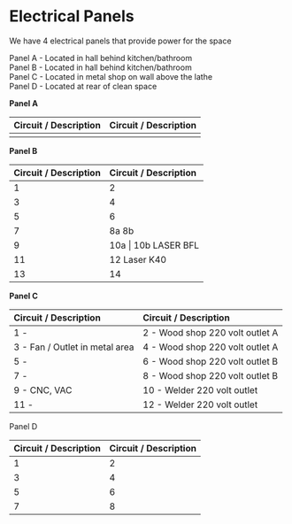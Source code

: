 # Electrical Panels

We have 4 electrical panels that provide power for the space

Panel A - Located in hall behind kitchen/bathroom  
Panel B - Located in hall behind kitchen/bathroom  
Panel C - Located in metal shop on wall above the lathe  
Panel D - Located at rear of clean space



**Panel A**

| **Circuit / Description** | **Circuit / Description** |
| :--- | :--- |
|  |  |

**Panel B** 

| **Circuit / Description**                 |  **Circuit / Description** |
| :--- | :--- |
| 1 | 2 |
| 3 | 4 |
| 5 | 6 |
| 7 | 8a                                               8b |
| 9 | 10a                             \|    10b    LASER BFL |
| 11                   | 12 Laser K40 |
| 13 | 14 |

**Panel C**

| **Circuit / Description** | **Circuit / Description** |
| :--- | :--- |
| 1 -  | 2 - Wood shop 220 volt outlet A |
| 3 - Fan / Outlet in metal area | 4 - Wood shop 220 volt outlet A |
| 5 -  | 6 - Wood shop 220 volt outlet B |
| 7 -  | 8 - Wood shop 220 volt outlet B |
| 9 - CNC, VAC | 10 - Welder 220 volt outlet |
| 11 -  | 12 - Welder 220 volt outlet |

Panel D

| **Circuit / Description** | **Circuit / Description** |
| :--- | :--- |
| 1 | 2 |
| 3 | 4 |
| 5 | 6 |
| 7 | 8 |

